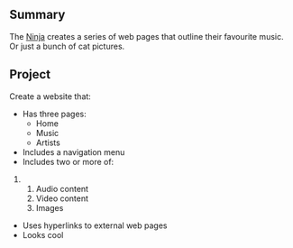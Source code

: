 ## Summary

 The [Ninja](Ninja.md) creates a series of web
pages that outline their favourite music. Or just a bunch of cat
pictures. 

## Project

Create a website that:

  - Has three pages:
      - Home
      - Music
      - Artists
  - Includes a navigation menu
  - Includes two or more of:

<!-- end list -->

1.  1.  Audio content
    2.  Video content
    3.  Images

<!-- end list -->

  - Uses hyperlinks to external web pages
  - Looks cool
